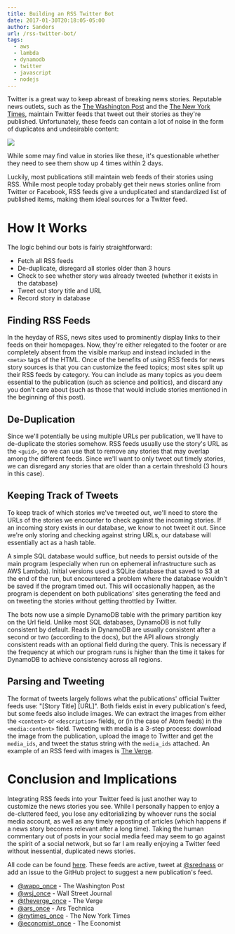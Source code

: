```yaml
---
title: Building an RSS Twitter Bot
date: 2017-01-30T20:18:05-05:00
author: Sanders
url: /rss-twitter-bot/
tags:
  - aws
  - lambda
  - dynamodb
  - twitter
  - javascript
  - nodejs
---
```

Twitter is a great way to keep abreast of breaking news stories. Reputable news outlets, such as the <a href="https://twitter.com/washingtonpost" target="_blank">The Washington Post</a> and the <a href="https://twitter.com/nytimes" target="_blank">The New York Times</a>, maintain Twitter feeds that tweet out their stories as they're published. Unfortunately, these feeds can contain a lot of noise in the form of duplicates and undesirable content:

![](/img/2017-01-30-rss-twitter-bot/wpost-twitter.jpg)

While some may find value in stories like these, it's questionable whether they need to see them show up 4 times within 2 days.

Luckily, most publications still maintain web feeds of their stories using RSS. While most people today probably get their news stories online from Twitter or Facebook, RSS feeds give a unduplicated and standardized list of published items, making them ideal sources for a Twitter feed.

# How It Works

The logic behind our bots is fairly straightforward:

- Fetch all RSS feeds
- De-duplicate, disregard all stories older than 3 hours
- Check to see whether story was already tweeted (whether it exists in the database)
- Tweet out story title and URL
- Record story in database

## Finding RSS Feeds

In the heyday of RSS, news sites used to prominently display links to their feeds on their homepages. Now, they're either relegated to the footer or are completely absent from the visible markup and instead included in the `<meta>` tags of the HTML. Once of the benefits of using RSS feeds for news story sources is that you can customize the feed topics; most sites split up their RSS feeds by category. You can include as many topics as you deem essential to the publication (such as science and politics), and discard any you don't care about (such as those that would include stories mentioned in the beginning of this post).

## De-Duplication

Since we'll potentially be using multiple URLs per publication, we'll have to de-duplicate the stories somehow. RSS feeds usually use the story's URL as the `<guid>`, so we can use that to remove any stories that may overlap among the different feeds. Since we'll want to only tweet out timely stories, we can disregard any stories that are older than a certain threshold (3 hours in this case).

## Keeping Track of Tweets

To keep track of which stories we've tweeted out, we'll need to store the URLs of the stories we encounter to check against the incoming stories. If an incoming story exists in our database, we know to not tweet it out. Since we're only storing and checking against string URLs, our database will essentially act as a hash table.

A simple SQL database would suffice, but needs to persist outside of the main program (especially when run on ephemeral infrastructure such as AWS Lambda). Initial versions used a SQLite database that saved to S3 at the end of the run, but encountered a problem where the database wouldn't be saved if the program timed out. This will occasionally happen, as the program is dependent on both publications' sites generating the feed and on tweeting the stories without getting throttled by Twitter.

The bots now use a simple DynamoDB table with the primary partition key on the Url field. Unlike most SQL databases, DynamoDB is not fully consistent by default. Reads in DynamoDB are usually consistent after a second or two (according to the docs), but the API allows strongly consistent reads with an optional field during the query. This is necessary if the frequency at which our program runs is higher than the time it takes for DynamoDB to achieve consistency across all regions.

## Parsing and Tweeting

The format of tweets largely follows what the publications' official Twitter feeds use: "[Story Title] [URL]". Both fields exist in every publication's feed, but some feeds also include images. We can extract the images from either the `<content>` or `<description>` fields, or (in the case of Atom feeds) in the `<media:content>` field. Tweeting with media is a 3-step process: download the image from the publication, upload the image to Twitter and get the `media_ids`, and tweet the status string with the `media_ids` attached. An example of an RSS feed with images is <a href="http://www.theverge.com/rss/index.xml" target="_blank">The Verge</a>.

# Conclusion and Implications

Integrating RSS feeds into your Twitter feed is just another way to customize the news stories you see. While I personally happen to enjoy a de-cluttered feed, you lose any editorializing by whoever runs the social media account, as well as any timely reposting of articles (which happens if a news story becomes relevant after a long time). Taking the human commentary out of posts in your social media feed may seem to go against the spirit of a social network, but so far I am really enjoying a Twitter feed without inessential, duplicated news stories.

All code can be found <a href="https://github.com/sedenardi/rss-tweet" target="_blank">here</a>. These feeds are active, tweet at <a href="https://twitter.com/srednass">@srednass</a> or add an issue to the GitHub project to suggest a new publication's feed.

- <a href="https://twitter.com/wapo_once" target="_blank">@wapo_once</a> - The Washington Post
- <a href="https://twitter.com/wsj_once" target="_blank">@wsj_once</a> - Wall Street Journal
- <a href="https://twitter.com/theverge_once" target="_blank">@theverge_once</a> - The Verge
- <a href="https://twitter.com/ars_once" target="_blank">@ars_once</a> - Ars Technica
- <a href="https://twitter.com/nytimes_once" target="_blank">@nytimes_once</a> - The New York Times
- <a href="https://twitter.com/economist_once" target="_blank">@economist_once</a> - The Economist
